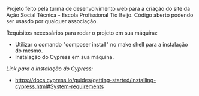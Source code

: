 Projeto feito pela turma de desenvolvimento web para a criação do site da Ação Social Técnica - Escola Profissional Tio Beijo.
Código aberto podendo ser usasdo por qualquer associação.

Requisitos necessários para rodar o projeto em sua máquina:
- Utilizar o comando "composer install" no make shell para a instalação do mesmo.
- Instalação do Cypress em sua máquina.

*Link para a instalação do Cypress:*
- https://docs.cypress.io/guides/getting-started/installing-cypress.html#System-requirements